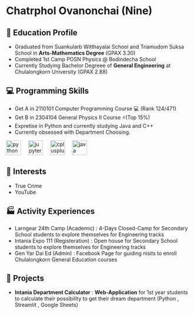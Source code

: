 # Chatrphol Ovanonchai (Nine)

## 📕 Education Profile
- Graduated from Suankularb Witthayalai School and Triamudom Suksa School in **Arts-Mathematics Degree** (GPAX 3.30)
- Completed 1st Camp POSN Physics @ Bodindecha School
- Currently Studying Bachelor Degreee of **General Engineering** at Chulalongkorn University (GPAX 2.88)

## 💻 Programming Skills
- Get A in 2110101 Computer Programming Course 💻 (Rank 124/471)
- Get B in 2304104 General Physics II Course ⚡(Top 15%)
- Expretise in Python and currently studying Java and C++
- Currently obsessed with Department Choosing.

<div align="left">
  <img src="https://cdn.jsdelivr.net/gh/devicons/devicon/icons/python/python-original.svg" height="40" alt="python logo"  />
  <img width="12" />
  <img src="https://cdn.jsdelivr.net/gh/devicons/devicon/icons/jupyter/jupyter-original.svg" height="40" alt="jupyter logo"  />
  <img width="12" />
  <img src="https://cdn.jsdelivr.net/gh/devicons/devicon/icons/cplusplus/cplusplus-original.svg" height="40" alt="cplusplus logo"  />
  <img width="12" />
  <img src="https://cdn.jsdelivr.net/gh/devicons/devicon/icons/java/java-original.svg" height="40" alt="java logo"  />
</div>

###

## 🌲 Interests
- True Crime
- YouTube

## 🏭 Activity Experiences
- Larngear 24th Camp (Academic) : 4-Days Closed-Camp for Secondary School students to explore themselves for Engineering tracks
- Intania Expo 111 (Registeration) : Open house for Secondary School students to explore themselves for Engineering tracks
- Gen Yar Dai Ed (Admin) : Facebook Page for guiding nisits to enroll Chulalongkorn General Education courses

## 💼 Projects
- **Intania Department Calculator** : **Web-Application** for 1st year students to calculate their possibility to get their dream department (Python , Streamlit , Google Sheets)
